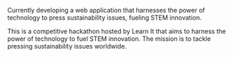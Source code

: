 Currently developing a web application that harnesses the power of technology to press sustainability issues, fueling STEM innovation.

This is a competitive hackathon hosted by Learn It that aims to harness the power of technology to fuel STEM innovation. The mission is to tackle pressing sustainability issues worldwide.
